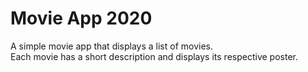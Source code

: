 # Movie App 2020

A simple movie app that displays a list of movies.  
Each movie has a short description and displays its respective poster.
